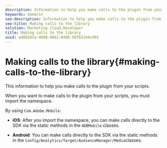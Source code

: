 ```yaml
---
description: Information to help you make calls to the plugin from your scripts.
keywords: Xamarin
seo-description: Information to help you make calls to the plugin from your scripts.
seo-title: Making calls to the library
solution: Marketing Cloud,Developer
title: Making calls to the library
uuid: a480201a-4090-4662-8dd8-56f62144cd93
---
```


# Making calls to the library{#making-calls-to-the-library}

This information to help you make calls to the plugin from your scripts.

When you want to make calls to the plugin from your scripts, you must import the namespace.

By using `Com.Adobe.Mobile`:

* **iOS**: After you import the namespace, you can make calls directly to the SDK via the static methods in the `ADBMobile` classes. 

* **Android**: You can make calls directly to the SDK via the static methods in the `Config/Analytics/Target/AudienceManager/Media`classes.

